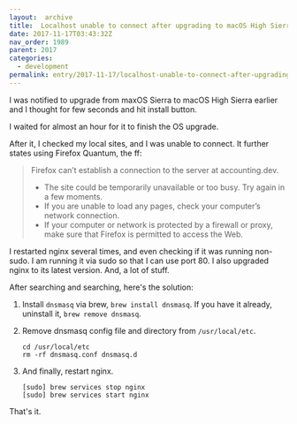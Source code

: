 ```yaml
---
layout:  archive
title:  Localhost unable to connect after upgrading to macOS High Sierra
date: 2017-11-17T03:43:32Z
nav_order: 1989
parent: 2017
categories:
  - development
permalink: entry/2017-11-17/localhost-unable-to-connect-after-upgrading-to-macos-high-sierra
---
```


I was notified to upgrade from maxOS Sierra to macOS High Sierra earlier and I
thought for few seconds and hit install button.

I waited for almost an hour for it to finish the OS upgrade.

After it, I checked my local sites, and I was unable to connect. It further
states using Firefox Quantum, the ff:

> Firefox can’t establish a connection to the server at accounting.dev.
>
> * The site could be temporarily unavailable or too busy. Try again in a few
> moments.
> * If you are unable to load any pages, check your computer’s network
> connection.
> * If your computer or network is protected by a firewall or proxy, make sure
> that Firefox is permitted to access the Web.

I restarted nginx several times, and even checking if it was running non-sudo. I
am running it via sudo so that I can use port 80. I also upgraded nginx to its
latest version. And, a lot of stuff.

After searching and searching, here's the solution:

1.  Install `dnsmasq` via brew, `brew install dnsmasq`. If you have it already,
    uninstall it, `brew remove dnsmasq`.

2.  Remove dnsmasq config file and directory from `/usr/local/etc`.

    ```
    cd /usr/local/etc
    rm -rf dnsmasq.conf dnsmasq.d
    ```

3.  And finally, restart nginx.

    ```
    [sudo] brew services stop nginx
    [sudo] brew services start nginx
    ```

That's it.
